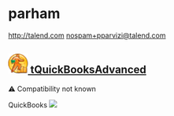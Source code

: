 # parham
  <http://talend.com>
  <nospam+pparvizi@talend.com>

## <a href='./components/tQuickBooksAdvanced/readme.md'><img src='./components/tQuickBooksAdvanced/logo.jpg' width='40' height='40'> tQuickBooksAdvanced</a>
 :warning: Compatibility not known

QuickBooks
<img src='./components/tQuickBooksAdvanced/sample.jpg'>
